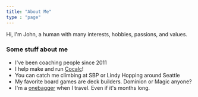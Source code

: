 ```yaml
---
title: "About Me"
type : "page"
---
```


Hi, I'm John, a human with many interests, hobbies, passions, and values. 

### Some stuff about me
- I've been coaching people since 2011
- I help make and run [Cocalc](https://cocalc.com)!
- You can catch me climbing at SBP or Lindy Hopping around Seattle
- My favorite board games are deck builders. Dominion or Magic anyone?
- I'm a [onebagger](https://www.reddit.com/r/onebag) when I travel. Even if it's months long.